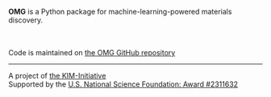 **OMG** is a Python package for machine-learning-powered materials discovery.

<br><br>
Code is maintained on [the OMG GitHub repository](https://github.com/FERMat-ML/OMG)
* * *

A project of [the KIM-Initiative](https://kim-initiative.org/)  
Supported by the [U.S. National Science Foundation: Award #2311632](https://www.nsf.gov/awardsearch/showAward?AWD_ID=2311632&HistoricalAwards=false)
